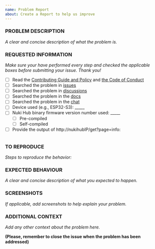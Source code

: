 ```yaml
---
name: Problem Report
about: Create a Report to help us improve
---
```


<!-- Thanks for reporting a problem for this project. READ THIS FIRST:

This issue template is meant to REPORT Nuki Hub PROBLEMS ONLY

Please DO NOT OPEN AN ISSUE:
  - If your Nuki Hub version is not the latest from the master branch, please update your device before submitting your issue. Your problem might already be solved. The latest precompiled binaries of Nuki Hub can be downloaded from https://github.com/technyon/nuki_hub/releases
  - If your issue has been addressed before (i.e., duplicated issue), please ask in the original issue

 Please take a few minutes to complete the requested information below. Our ability to provide assistance is greatly hampered without it. The details requested potentially affect which options to pursue. The small amount of time you spend completing the template will also help the volunteers providing the assistance to you to reduce the time required to help you.

DO NOT DELETE ANY TEXT from this template! Otherwise the issue will be auto-closed.
-->

### PROBLEM DESCRIPTION
_A clear and concise description of what the problem is._


### REQUESTED INFORMATION
_Make sure your have performed every step and checked the applicable boxes before submitting your issue. Thank you!_

- [ ] Read the [Contributing Guide and Policy](https://github.com/technyon/nuki_hub/blob/master/CONTRIBUTING.md) and [the Code of Conduct](https://github.com/technyon/nuki_hub/blob/master/CODE_OF_CONDUCT.md)
- [ ] Searched the problem in [issues](https://github.com/technyon/nuki_hub/issues)
- [ ] Searched the problem in [discussions](https://github.com/technyon/nuki_hub/discussions)
- [ ] Searched the problem in the [docs](https://github.com/technyon/nuki_hub)
- [ ] Searched the problem in the [chat](https://discord.gg/9nPq85bP4p)
- [ ] Device used (e.g., ESP32-S3): _____
- [ ] Nuki Hub binary firmware version number used: _____
  - [ ] Pre-compiled
  - [ ] Self-compiled
- [ ] Provide the output of http://nukihubIP/get?page=info:
```

```

### TO REPRODUCE
_Steps to reproduce the behavior:_


### EXPECTED BEHAVIOUR
_A clear and concise description of what you expected to happen._


### SCREENSHOTS
_If applicable, add screenshots to help explain your problem._


### ADDITIONAL CONTEXT
_Add any other context about the problem here._


**(Please, remember to close the issue when the problem has been addressed)**
